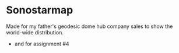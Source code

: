 # Sonostarmap

Made for my father's geodesic dome hub company sales to show the world-wide distribution. 
- and for assignment #4
